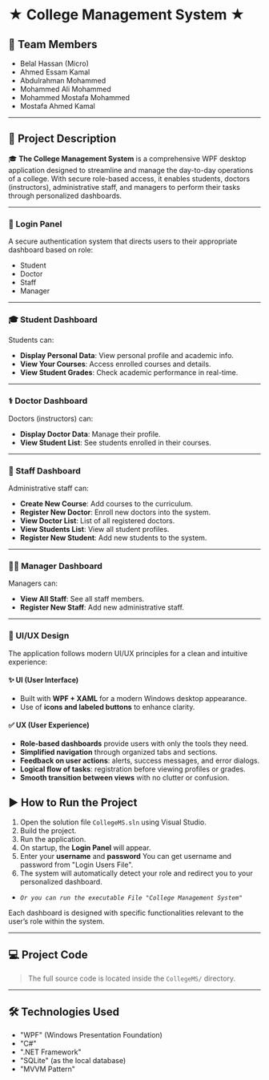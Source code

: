 # ★ College Management System ★

## 👥 Team Members

- Belal Hassan (Micro)
- Ahmed Essam Kamal
- Abdulrahman Mohammed
- Mohammed Ali Mohammed
- Mohammed Mostafa Mohammed
- Mostafa Ahmed Kamal

---

## 📘 Project Description

🎓 **The College Management System** is a comprehensive WPF desktop application designed to streamline and manage the day-to-day operations of a college. With secure role-based access, it enables students, doctors (instructors), administrative staff, and managers to perform their tasks through personalized dashboards.

---

### 🔐 Login Panel

A secure authentication system that directs users to their appropriate dashboard based on role:

- Student
- Doctor
- Staff
- Manager

---

### 🎓 Student Dashboard

Students can:

- **Display Personal Data**: View personal profile and academic info.
- **View Your Courses**: Access enrolled courses and details.
- **View Student Grades**: Check academic performance in real-time.

---

### ‍⚕️ Doctor Dashboard

Doctors (instructors) can:

- **Display Doctor Data**: Manage their profile.
- **View Student List**: See students enrolled in their courses.

---

### 💼 Staff Dashboard

Administrative staff can:

- **Create New Course**: Add courses to the curriculum.
- **Register New Doctor**: Enroll new doctors into the system.
- **View Doctor List**: List of all registered doctors.
- **View Students List**: View all student profiles.
- **Register New Student**: Add new students to the system.

---

### 👨‍💼 Manager Dashboard

Managers can:

- **View All Staff**: See all staff members.
- **Register New Staff**: Add new administrative staff.

---

### 🎨 UI/UX Design

The application follows modern UI/UX principles for a clean and intuitive experience:

#### ✨ UI (User Interface)

- Built with **WPF + XAML** for a modern Windows desktop appearance.
- Use of **icons and labeled buttons** to enhance clarity.

#### ✅ UX (User Experience)

- **Role-based dashboards** provide users with only the tools they need.
- **Simplified navigation** through organized tabs and sections.
- **Feedback on user actions**: alerts, success messages, and error dialogs.
- **Logical flow of tasks**: registration before viewing profiles or grades.
- **Smooth transition between views** with no clutter or confusion.

## ▶️ How to Run the Project

1. Open the solution file `CollegeMS.sln` using Visual Studio.
2. Build the project.
3. Run the application.
4. On startup, the **Login Panel** will appear.
5. Enter your **username** and **password** You can get username and password from "Login Users File".
6. The system will automatically detect your role and redirect you to your personalized dashboard.

- *`Or you can run the executable File "College Management System"`*

Each dashboard is designed with specific functionalities relevant to the user’s role within the system.

---

## 💻 Project Code

> The full source code is located inside the `CollegeMS/` directory.

---

## 🛠️ Technologies Used

- "WPF" (Windows Presentation Foundation)
- "C#"
- ".NET Framework"
- "SQLite" (as the local database)
- "MVVM Pattern"
